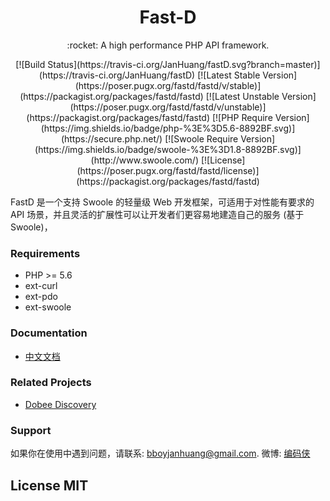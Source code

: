 <h1 align="center">Fast-D</h1>

<p align="center">:rocket: A high performance PHP API framework.</p>

<p align="center">
[![Build Status](https://travis-ci.org/JanHuang/fastD.svg?branch=master)](https://travis-ci.org/JanHuang/fastD)
[![Latest Stable Version](https://poser.pugx.org/fastd/fastd/v/stable)](https://packagist.org/packages/fastd/fastd) 
[![Latest Unstable Version](https://poser.pugx.org/fastd/fastd/v/unstable)](https://packagist.org/packages/fastd/fastd) 
[![PHP Require Version](https://img.shields.io/badge/php-%3E%3D5.6-8892BF.svg)](https://secure.php.net/)
[![Swoole Require Version](https://img.shields.io/badge/swoole-%3E%3D1.8-8892BF.svg)](http://www.swoole.com/)
[![License](https://poser.pugx.org/fastd/fastd/license)](https://packagist.org/packages/fastd/fastd)
</p>

FastD 是一个支持 Swoole 的轻量级 Web 开发框架，可适用于对性能有要求的 API 场景，并且灵活的扩展性可以让开发者们更容易地建造自己的服务 (基于Swoole)，

### Requirements

* PHP >= 5.6
* ext-curl
* ext-pdo
* ext-swoole

### Documentation

* [中文文档](docs/zh_CN/readme.md)

### Related Projects

* [Dobee Discovery](https://github.com/JanHuang/discovery)

### Support

如果你在使用中遇到问题，请联系: [bboyjanhuang@gmail.com](mailto:bboyjanhuang@gmail.com). 微博: [编码侠](http://weibo.com/ecbboyjan)

## License MIT
